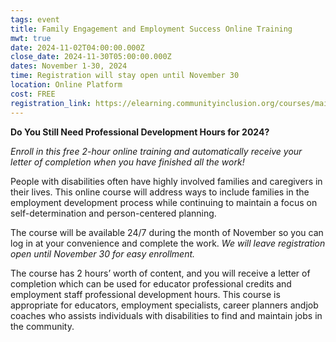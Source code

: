 ```yaml
---
tags: event
title: Family Engagement and Employment Success Online Training
mwt: true
date: 2024-11-02T04:00:00.000Z
close_date: 2024-11-30T05:00:00.000Z
dates: November 1-30, 2024
time: Registration will stay open until November 30
location: Online Platform
cost: FREE
registration_link: https://elearning.communityinclusion.org/courses/maine-online-trainings
---
```

**Do You Still Need Professional Development Hours for 2024?**

*Enroll in this free 2-hour online training and automatically receive your letter of completion when you have finished all the work!*

 People with disabilities often have highly involved families and caregivers in their lives. This online course will address ways to include families in the employment development process while continuing to maintain a focus on self-determination and person-centered planning. 

The course will be available 24/7 during the month of November so you can log in at your convenience and complete the work. *We will leave registration open until November 30 for easy enrollment.* 

The course has 2 hours’ worth of content, and you will receive a letter of completion which can be used for educator professional credits and employment staff professional development hours. This course is appropriate for educators, employment specialists, career planners andjob coaches who assists individuals with disabilities to find and maintain jobs in the community.